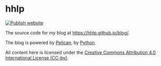 # hhlp

[![Publish website](https://github.com/sanjayankur31/sanjayankur31.github.io/actions/workflows/publish.yml/badge.svg)](https://github.com/sanjayankur31/sanjayankur31.github.io/actions/workflows/publish.yml)

The source code for my blog at https://hhlp.github.io/blog/.

The blog is powered by [Pelican](https://getpelican.com), by [Python](https://www.python.org).

All content here is licensed under the [Creative Commons Attribution 4.0 International License (CC-by)](http://creativecommons.org/licenses/by/4.0/).
